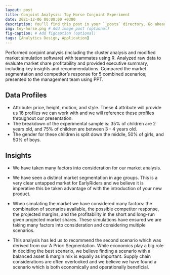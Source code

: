 ```yaml
---
layout: post
title: Conjoint Analysis: Toy Horse Conjoint Experiment
date: 2021-12-06 00:00:00 +0300
description: You’ll find this post in your `_posts` directory. Go ahead and edit it and re-build the site to see your changes. # Add post description (optional)
img: toy-horse.png # Add image post (optional)
fig-caption: # Add figcaption (optional)
tags: [Analytics Design, Application]
---
```

Performed conjoint analysis (including the cluster analysis and modified market simulation software) with teammates using R.
Analyzed raw data to evaluate market share profitability and provided executive summary, including key insights and recommendations.
Compared the market segmentation and competitor’s response for 5 combined scenarios; presented to the management team using PPT.

## Data Profiles
* Attribute: price, height, motion, and style. These 4 attribute will provide us 16 profiles we can work with and we will reference these profiles throughout our presentation. 
* The breakdown of the experimental sample is: 35% of children are 2 years old, and 75% of children are between 3 - 4 years old. 
* The gender for these children is split down the middle, 50% of girls, and 50% of boys.

## Insights
* We have taken many factors into consideration for our market analysis. 

* We have seen a distinct market segmentation in age groups. This is a very clear untapped market for EarlyRiders and we believe it is imperative this be taken advantage of with the introduction of your new product. 

* When simulating the market we have considered many factors: the combination of scenarios available, the possible competitor response, the projected margins, and the profitability in the short and long-run given projected market shares. These simulations have ensured we are taking many factors into consideration and considering multiple scenarios. 

* This analysis has led us to recommend the second scenario which was derived from our A Priori Segmentation. While economics play a big role in deciding the best scenario, we believe finding a scenario with a balanced asset & margin mix is equally as important. Supply chain considerations are often overlooked and we believe we have found a scenario which is both economically and operationally beneficial. 
